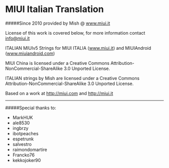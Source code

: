 # MIUI Italian Translation

#####Since 2010 provided by Mish @ www.miui.it

License of this work is covered below, for more information contact info@miui.it

ITALIAN MIUIv5 Strings for MIUI ITALIA (www.miui.it) and MIUIAndroid (www.miuiandroid.com)

MIUI China is licensed under a Creative Commons Attribution-NonCommercial-ShareAlike 3.0 Unported License.

ITALIAN strings by Mish are licensed under a Creative Commons Attribution-NonCommercial-ShareAlike 3.0 Unported License.

Based on a work at http://miui.com and http://miui.it
_________________


#####Special thanks to:
- MarkHUK
- ale8530
- ingbrzy
- ibotpeaches
- espetrunk
- salvestro
- raimondomartire
- Francko76
- kekkojoker90